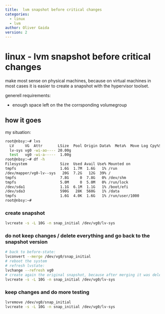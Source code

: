```yaml
---
title:  lvm snapshot before critical changes
categories: 
  - linux 
  - lvm
author: Oliver Gaida
version: 2
---
```


# linux - lvm snapshot before critical changes

make most sense on physical machines, because on virtual machines in most cases it is easier to create a snapshot with the hypervisor toolset.

generell requirements: 
- enough space left on the the corrsponding volumegroup

## how it goes

my situation:

```bash
root@nbsy:~# lvs
  LV     VG  Attr       LSize  Pool Origin Data%  Meta%  Move Log Cpy%Sync Convert
  lv-sys vg0 -wi-ao---- 20.00g
  test   vg0 -wi-a-----  1.00g
root@nbsy:~# df -h
Filesystem               Size  Used Avail Use% Mounted on
tmpfs                    1.6G  1.7M  1.6G   1% /run
/dev/mapper/vg0-lv--sys   20G  7.2G   12G  39% /
tmpfs                    7.8G     0  7.8G   0% /dev/shm
tmpfs                    5.0M     0  5.0M   0% /run/lock
/dev/sda1                1.1G  6.1M  1.1G   1% /boot/efi
/dev/sda3                590G   28K  560G   1% /data
tmpfs                    1.6G  4.0K  1.6G   1% /run/user/1000
root@nbsy:~#
```

### create snapshot

```bash
lvcreate -s -L 10G -n snap_initial /dev/vg0/lv-sys
```

### do not keep changes / delete everything and go back to the snapshot version 

```bash
# back to before-state:
lvconvert --merge /dev/vg0/snap_initial
# reboot the system
# refresh lvstate:
lvchange --refresh vg0
# create again the original snapshot, because after merging it was deleted
lvcreate -s -L 10G -n snap_initial /dev/vg0/lv-sys
```

### keep changes and do more testing

```bash
lvremove /dev/vg0/snap_initial
lvcreate -s -L 10G -n snap_initial /dev/vg0/lv-sys
```

